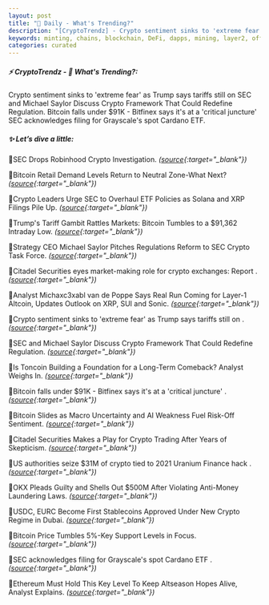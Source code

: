 ```yaml
---
layout: post
title: "🌅 Daily - What's Trending?"
description: "[CryptoTrendz] - Crypto sentiment sinks to 'extreme fear' as Trump says tariffs still on SEC and Michael Saylor Discuss Crypto Framework That Could Redefine Regulation. Bitcoin falls under $91K - Bitfinex says it's at a 'critical juncture' SEC acknowledges filing for Grayscale's spot Cardano ETF."
keywords: minting, chains, blockchain, DeFi, dapps, mining, layer2, offchain, eth, airdrop
categories: curated
---
```


##### ⚡ CryptoTrendz - 📌 *What's Trending?:*

Crypto sentiment sinks to 'extreme fear' as Trump says tariffs still on SEC and Michael Saylor Discuss Crypto Framework That Could Redefine Regulation. Bitcoin falls under $91K - Bitfinex says it's at a 'critical juncture' SEC acknowledges filing for Grayscale's spot Cardano ETF.

##### ✨ *Let’s dive a little:*


🔹SEC Drops Robinhood Crypto Investigation. *([source](https://s.avyag.com/clh7){:target="_blank"})*

🔹Bitcoin Retail Demand Levels Return to Neutral Zone-What Next? *([source](https://s.avyag.com/vgbj){:target="_blank"})*

🔹Crypto Leaders Urge SEC to Overhaul ETF Policies as Solana and XRP Filings Pile Up. *([source](https://s.avyag.com/z1cz){:target="_blank"})*

🔹Trump's Tariff Gambit Rattles Markets: Bitcoin Tumbles to a $91,362 Intraday Low. *([source](https://s.avyag.com/8l13){:target="_blank"})*

🔹Strategy CEO Michael Saylor Pitches Regulations Reform to SEC Crypto Task Force. *([source](https://s.avyag.com/0057){:target="_blank"})*

🔹Citadel Securities eyes market-making role for crypto exchanges: Report . *([source](https://s.avyag.com/02nv){:target="_blank"})*

🔹Analyst Michaxc3xabl van de Poppe Says Real Run Coming for Layer-1 Altcoin, Updates Outlook on XRP, SUI and Sonic. *([source](https://s.avyag.com/zdsv){:target="_blank"})*

🔹Crypto sentiment sinks to 'extreme fear' as Trump says tariffs still on . *([source](https://s.avyag.com/seti){:target="_blank"})*

🔹SEC and Michael Saylor Discuss Crypto Framework That Could Redefine Regulation. *([source](https://s.avyag.com/3opc){:target="_blank"})*

🔹Is Toncoin Building a Foundation for a Long-Term Comeback? Analyst Weighs In. *([source](https://s.avyag.com/7xc2){:target="_blank"})*

🔹Bitcoin falls under $91K - Bitfinex says it's at a 'critical juncture' . *([source](https://s.avyag.com/58id){:target="_blank"})*

🔹Bitcoin Slides as Macro Uncertainty and AI Weakness Fuel Risk-Off Sentiment. *([source](https://s.avyag.com/b7d8){:target="_blank"})*

🔹Citadel Securities Makes a Play for Crypto Trading After Years of Skepticism. *([source](https://s.avyag.com/q1ou){:target="_blank"})*

🔹US authorities seize $31M of crypto tied to 2021 Uranium Finance hack . *([source](https://s.avyag.com/ruhj){:target="_blank"})*

🔹OKX Pleads Guilty and Shells Out $500M After Violating Anti-Money Laundering Laws. *([source](https://s.avyag.com/hgd0){:target="_blank"})*

🔹USDC, EURC Become First Stablecoins Approved Under New Crypto Regime in Dubai. *([source](https://s.avyag.com/q5yr){:target="_blank"})*

🔹Bitcoin Price Tumbles 5%-Key Support Levels in Focus. *([source](https://s.avyag.com/qbfd){:target="_blank"})*

🔹SEC acknowledges filing for Grayscale's spot Cardano ETF . *([source](https://s.avyag.com/3ps4){:target="_blank"})*

🔹Ethereum Must Hold This Key Level To Keep Altseason Hopes Alive, Analyst Explains. *([source](https://s.avyag.com/i9ij){:target="_blank"})*

